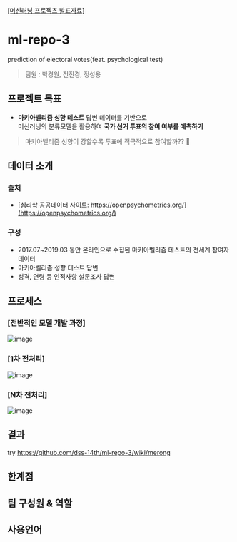 [[머신러닝 프로젝츠 발표자료]](https://github.com/dss-14th/ml-repo-3/files/5529803/MACH_ppt2.pdf)

# ml-repo-3
prediction of electoral votes(feat. psychological test)
> 팀원 : 박경원, 전진경, 정성용

## 프로젝트 목표 
- __마키아벨리즘 성향 테스트__ 답변 데이터를 기반으로  
머신러닝의 분류모델을 활용하여 __국가 선거 투표의 참여 여부를 예측하기__ 
> 마키아벨리즘 성향이 강할수록 투표에 적극적으로 참여할까?? 🧐

## 데이터 소개
### 출처
- [심리학 공공데이터 사이트: https://openpsychometrics.org/](https://openpsychometrics.org/) 
### 구성
- 2017.07~2019.03 동안 온라인으로 수집된 마키아벨리즘 테스트의 전세계 참여자 데이터 
- 마키아벨리즘 성향 데스트 답변
- 성격, 연령 등 인적사항 설문조사 답변

## 프로세스
### [전반적인 모델 개발 과정]
![image](https://user-images.githubusercontent.com/67700119/98928715-77da3300-251d-11eb-8523-b1a494bbd789.png)

### [1차 전처리]
![image](https://user-images.githubusercontent.com/67700119/98930097-7dd11380-251f-11eb-920a-c4e9bb732481.png)

### [N차 전처리]
![image](https://user-images.githubusercontent.com/67700119/98930138-8e818980-251f-11eb-9698-ca2a0e4a0b06.png)

## 결과
try https://github.com/dss-14th/ml-repo-3/wiki/merong
## 한계점 

## 팀 구성원 & 역할

## 사용언어 

